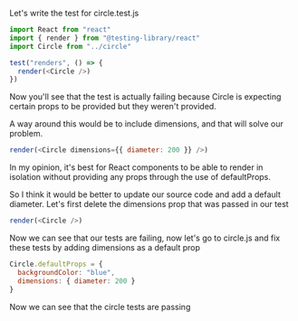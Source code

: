 Let's write the test for circle.test.js
```js
import React from "react"
import { render } from "@testing-library/react"
import Circle from "../circle"

test("renders", () => {
  render(<Circle />)
})
```

Now you'll see that the test is actually failing because Circle is expecting certain props to be provided but they weren't provided.

A way around this would be to include dimensions, and that will solve our problem.

```js
render(<Circle dimensions={{ diameter: 200 }} />)
```

In my opinion, it's best for React components to be able to render in isolation without providing any props through the use of defaultProps.

So I think it would be better to update our source code and add a default diameter.
Let's first delete the dimensions prop that was passed in our test

```js
render(<Circle />)
```

Now we can see that our tests are failing, now let's go to circle.js and fix these tests by adding dimensions as a default prop

```js
Circle.defaultProps = {
  backgroundColor: "blue",
  dimensions: { diameter: 200 }
}
```

Now we can see that the circle tests are passing
